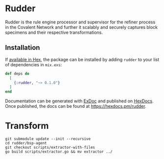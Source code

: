 # Rudder

Rudder is the rule engine processor and supervisor for the refiner process in the Covalent Network and further it scalably and securely captures block specimens and their respective transformations.

## Installation

If [available in Hex](https://hex.pm/docs/publish), the package can be installed
by adding `rudder` to your list of dependencies in `mix.exs`:

```elixir
def deps do
  [
    {:rudder, "~> 0.1.0"}
  ]
end
```

Documentation can be generated with [ExDoc](https://github.com/elixir-lang/ex_doc)
and published on [HexDocs](https://hexdocs.pm). Once published, the docs can
be found at <https://hexdocs.pm/rudder>.

# Transform

```
git submodule update --init --recursive
cd rudder/bsp-agent
git checkout scripts/extractor-with-files
go build scripts/extractor.go && mv extractor ../
```
